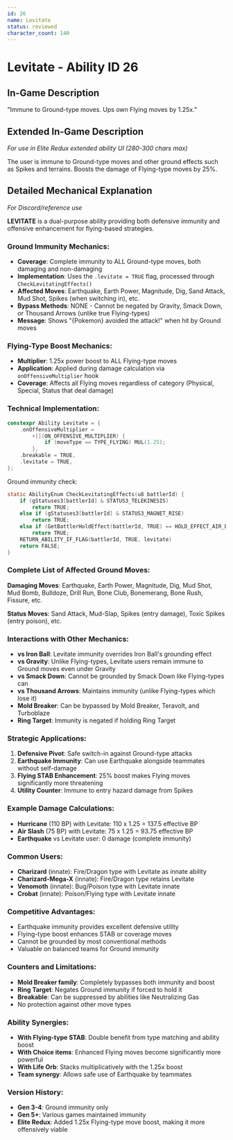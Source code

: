 ```yaml
---
id: 26
name: Levitate
status: reviewed
character_count: 140
---
```


# Levitate - Ability ID 26

## In-Game Description
"Immune to Ground-type moves. Ups own Flying moves by 1.25x."

## Extended In-Game Description
*For use in Elite Redux extended ability UI (280-300 chars max)*

The user is immune to Ground-type moves and other ground effects such as Spikes and terrains. Boosts the damage of Flying-type moves by 25%.

## Detailed Mechanical Explanation
*For Discord/reference use*

**LEVITATE** is a dual-purpose ability providing both defensive immunity and offensive enhancement for flying-based strategies.

### Ground Immunity Mechanics:
- **Coverage**: Complete immunity to ALL Ground-type moves, both damaging and non-damaging
- **Implementation**: Uses the `.levitate = TRUE` flag, processed through `CheckLevitatingEffects()`
- **Affected Moves**: Earthquake, Earth Power, Magnitude, Dig, Sand Attack, Mud Shot, Spikes (when switching in), etc.
- **Bypass Methods**: NONE - Cannot be negated by Gravity, Smack Down, or Thousand Arrows (unlike true Flying-types)
- **Message**: Shows "{Pokemon} avoided the attack!" when hit by Ground moves

### Flying-Type Boost Mechanics:
- **Multiplier**: 1.25x power boost to ALL Flying-type moves
- **Application**: Applied during damage calculation via `onOffensiveMultiplier` hook
- **Coverage**: Affects all Flying moves regardless of category (Physical, Special, Status that deal damage)

### Technical Implementation:
```cpp
constexpr Ability Levitate = {
    .onOffensiveMultiplier =
        +[](ON_OFFENSIVE_MULTIPLIER) {
            if (moveType == TYPE_FLYING) MUL(1.25);
        },
    .breakable = TRUE,
    .levitate = TRUE,
};
```

Ground immunity check:
```c
static AbilityEnum CheckLevitatingEffects(u8 battlerId) {
    if (gStatuses3[battlerId] & STATUS3_TELEKINESIS)
        return TRUE;
    else if (gStatuses3[battlerId] & STATUS3_MAGNET_RISE)
        return TRUE;
    else if (GetBattlerHoldEffect(battlerId, TRUE) == HOLD_EFFECT_AIR_BALLOON)
        return TRUE;
    RETURN_ABILITY_IF_FLAG(battlerId, TRUE, levitate)
    return FALSE;
}
```

### Complete List of Affected Ground Moves:
**Damaging Moves**: Earthquake, Earth Power, Magnitude, Dig, Mud Shot, Mud Bomb, Bulldoze, Drill Run, Bone Club, Bonemerang, Bone Rush, Fissure, etc.

**Status Moves**: Sand Attack, Mud-Slap, Spikes (entry damage), Toxic Spikes (entry poison), etc.

### Interactions with Other Mechanics:
- **vs Iron Ball**: Levitate immunity overrides Iron Ball's grounding effect
- **vs Gravity**: Unlike Flying-types, Levitate users remain immune to Ground moves even under Gravity
- **vs Smack Down**: Cannot be grounded by Smack Down like Flying-types can
- **vs Thousand Arrows**: Maintains immunity (unlike Flying-types which lose it)
- **Mold Breaker**: Can be bypassed by Mold Breaker, Teravolt, and Turboblaze
- **Ring Target**: Immunity is negated if holding Ring Target

### Strategic Applications:
1. **Defensive Pivot**: Safe switch-in against Ground-type attacks
2. **Earthquake Immunity**: Can use Earthquake alongside teammates without self-damage
3. **Flying STAB Enhancement**: 25% boost makes Flying moves significantly more threatening
4. **Utility Counter**: Immune to entry hazard damage from Spikes

### Example Damage Calculations:
- **Hurricane** (110 BP) with Levitate: 110 x 1.25 = 137.5 effective BP
- **Air Slash** (75 BP) with Levitate: 75 x 1.25 = 93.75 effective BP
- **Earthquake** vs Levitate user: 0 damage (complete immunity)

### Common Users:
- **Charizard** (innate): Fire/Dragon type with Levitate as innate ability
- **Charizard-Mega-X** (innate): Fire/Dragon type retains Levitate
- **Venomoth** (innate): Bug/Poison type with Levitate innate
- **Crobat** (innate): Poison/Flying type with Levitate innate

### Competitive Advantages:
- Earthquake immunity provides excellent defensive utility
- Flying-type boost enhances STAB or coverage moves
- Cannot be grounded by most conventional methods
- Valuable on balanced teams for Ground immunity

### Counters and Limitations:
- **Mold Breaker family**: Completely bypasses both immunity and boost
- **Ring Target**: Negates Ground immunity if forced to hold it
- **Breakable**: Can be suppressed by abilities like Neutralizing Gas
- No protection against other move types

### Ability Synergies:
- **With Flying-type STAB**: Double benefit from type matching and ability boost
- **With Choice items**: Enhanced Flying moves become significantly more powerful
- **With Life Orb**: Stacks multiplicatively with the 1.25x boost
- **Team synergy**: Allows safe use of Earthquake by teammates

### Version History:
- **Gen 3-4**: Ground immunity only
- **Gen 5+**: Various games maintained immunity
- **Elite Redux**: Added 1.25x Flying-type move boost, making it more offensively viable